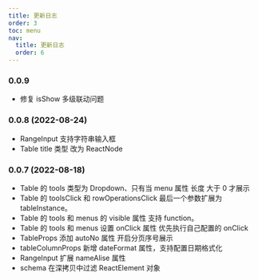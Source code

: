 ```yaml
---
title: 更新日志
order: 3
toc: menu
nav:
  title: 更新日志
  order: 6
---
```


### 0.0.9

- 修复 isShow 多级联动问题

### 0.0.8 (2022-08-24)

- RangeInput 支持字符串输入框
- Table title 类型 改为 ReactNode

### 0.0.7 (2022-08-18)

- Table 的 tools 类型为 Dropdown、只有当 menu 属性 长度 大于 0 才展示
- Table 的 toolsClick 和 rowOperationsClick 最后一个参数扩展为 tableInstance。
- Table 的 tools 和 menus 的 visible 属性 支持 function。
- Table 的 tools 和 menus 设置 onClick 属性 优先执行自己配置的 onClick
- TableProps 添加 autoNo 属性 开启分页序号展示
- tableColumnProps 新增 dateFormat 属性，支持配置日期格式化
- RangeInput 扩展 nameAlise 属性
- schema 在深拷贝中过滤 ReactElement 对象
